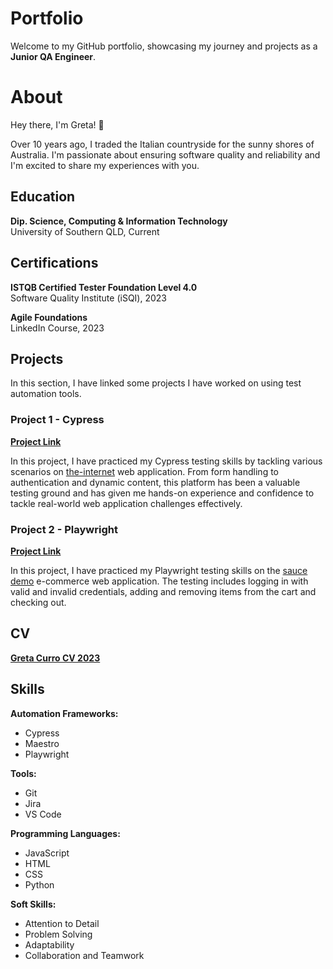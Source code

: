 # Portfolio

Welcome to my GitHub portfolio, showcasing my journey and projects as a **Junior QA Engineer**.

# About

Hey there, I'm Greta! 👋 

Over 10 years ago, I traded the Italian countryside for the sunny shores of Australia. I'm passionate about ensuring software quality and reliability and I'm excited to share my experiences with you.

## Education

**Dip. Science, Computing & Information Technology**
<br> 
University of Southern QLD, Current

## Certifications

**ISTQB Certified Tester Foundation Level 4.0**
<br> 
Software Quality Institute (iSQI), 2023

**Agile Foundations**
<br> 
LinkedIn Course, 2023

## Projects

In this section, I have linked some projects I have worked on using test automation tools.

### Project 1 - Cypress

[**Project Link**](https://github.com/Bertinaoz/testing-the-internet-cypress)

In this project, I have practiced my Cypress testing skills by tackling various scenarios on [the-internet](http://the-internet.herokuapp.com/) web application. From form handling to authentication and dynamic content, this platform has been a valuable testing ground and has given me hands-on experience and confidence to tackle real-world web application challenges effectively.

### Project 2 - Playwright

[**Project Link**](https://github.com/Bertinaoz/testing-saucedemo-playwright)

In this project, I have practiced my Playwright testing skills on the [sauce demo](https://www.saucedemo.com/) e-commerce web application. The testing includes logging in with valid and invalid credentials, adding and removing items from the cart and checking out.

## CV

[**Greta Curro CV 2023**](https://drive.google.com/file/d/1JIb6Uk5I4A16aefEmmUGBxI6F7mn449E/view?usp=drive_link)

## Skills

**Automation Frameworks:**

- Cypress
- Maestro
- Playwright

**Tools:**

- Git
- Jira
- VS Code 

**Programming Languages:**

- JavaScript
- HTML
- CSS
- Python

**Soft Skills:**

- Attention to Detail
- Problem Solving
- Adaptability
- Collaboration and Teamwork
